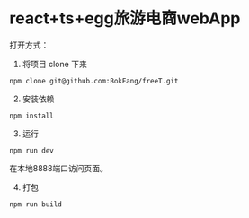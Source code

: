 # react+ts+egg旅游电商webApp

打开方式：

1. 将项目 clone 下来
```
npm clone git@github.com:BokFang/freeT.git
```

2. 安装依赖
```
npm install
```

3. 运行
```
npm run dev
```
在本地8888端口访问页面。

4. 打包
```
npm run build
```